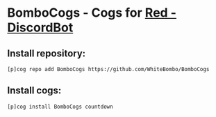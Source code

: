 # BomboCogs -  Cogs for [Red - DiscordBot](https://github.com/Cog-Creators/Red-DiscordBot)

## Install repository:

```
[p]cog repo add BomboCogs https://github.com/WhiteBombo/BomboCogs
```

## Install cogs:
```
[p]cog install BomboCogs countdown
```
